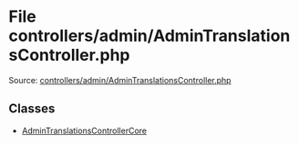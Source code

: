 File controllers/admin/AdminTranslationsController.php
=========

Source: [controllers/admin/AdminTranslationsController.php](https://github.com/PrestaShop/PrestaShop/blob/1.5.0.5/controllers/admin/AdminTranslationsController.php)


Classes
-------

* [AdminTranslationsControllerCore](class.AdminTranslationsControllerCore.md)

